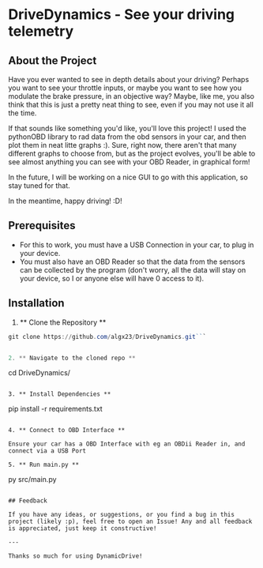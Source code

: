 # DriveDynamics - See your driving telemetry 

## About the Project

Have you ever wanted to see in depth details about your driving? Perhaps you want to see your throttle inputs, or maybe you want to see how you modulate the brake pressure, in an objective way? Maybe, like me, you also think that this is just a pretty neat thing to see, even if you may not use it all the time.

If that sounds like something you'd like, you'll love this project! I used the pythonOBD library to rad data from the obd sensors in your car, and then plot them in neat litte graphs :). Sure, right now, there aren't that many different graphs to choose from, but as the project evolves, you'll be able to see almost anything you can see with your OBD Reader, in graphical form!

In the future, I will be working on a nice GUI to go with this application, so stay tuned for that.

In the meantime, happy driving! :D!


## Prerequisites

- For this to work, you must have a USB Connection in your car, to plug in your device.
- You must also have an OBD Reader so that the data from the sensors can be collected by the program (don't worry, all the data will stay on your device, so I or anyone else will have 0 access to it).

## Installation

1. ** Clone the Repository **

```powershell
git clone https://github.com/algx23/DriveDynamics.git```


2. ** Navigate to the cloned repo **
```
cd DriveDynamics/
```

3. ** Install Dependencies **
```
pip install -r requirements.txt
```

4. ** Connect to OBD Interface **

Ensure your car has a OBD Interface with eg an OBDii Reader in, and connect via a USB Port

5. ** Run main.py **

```
py src/main.py
```

## Feedback

If you have any ideas, or suggestions, or you find a bug in this project (likely :p), feel free to open an Issue! Any and all feedback is appreciated, just keep it constructive! 

---

Thanks so much for using DynamicDrive!

